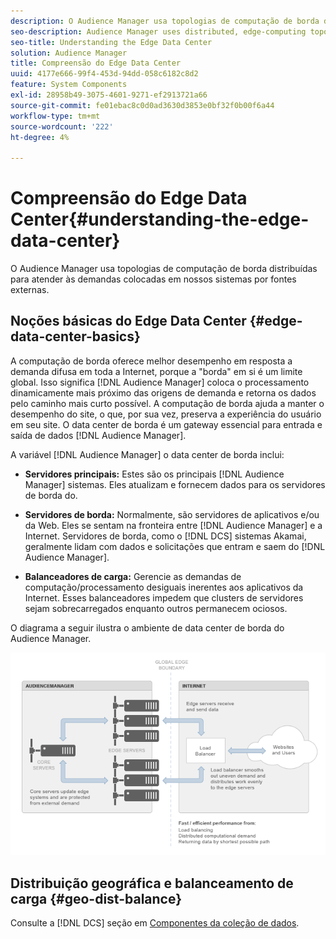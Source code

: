 ```yaml
---
description: O Audience Manager usa topologias de computação de borda distribuídas para atender às demandas colocadas em nossos sistemas por fontes externas.
seo-description: Audience Manager uses distributed, edge-computing topologies to meet the demands placed on our systems by external sources.
seo-title: Understanding the Edge Data Center
solution: Audience Manager
title: Compreensão do Edge Data Center
uuid: 4177e666-99f4-453d-94dd-058c6182c8d2
feature: System Components
exl-id: 28958b49-3075-4601-9271-ef2913721a66
source-git-commit: fe01ebac8c0d0ad3630d3853e0bf32f0b00f6a44
workflow-type: tm+mt
source-wordcount: '222'
ht-degree: 4%

---
```


# Compreensão do Edge Data Center{#understanding-the-edge-data-center}

O Audience Manager usa topologias de computação de borda distribuídas para atender às demandas colocadas em nossos sistemas por fontes externas.

## Noções básicas do Edge Data Center {#edge-data-center-basics}

<!-- 

c_compedge.xml

 -->

A computação de borda oferece melhor desempenho em resposta a demanda difusa em toda a Internet, porque a &quot;borda&quot; em si é um limite global. Isso significa [!DNL Audience Manager] coloca o processamento dinamicamente mais próximo das origens de demanda e retorna os dados pelo caminho mais curto possível. A computação de borda ajuda a manter o desempenho do site, o que, por sua vez, preserva a experiência do usuário em seu site. O data center de borda é um gateway essencial para entrada e saída de dados [!DNL Audience Manager].

A variável [!DNL Audience Manager] o data center de borda inclui:

* **Servidores principais:** Estes são os principais [!DNL Audience Manager] sistemas. Eles atualizam e fornecem dados para os servidores de borda do.

* **Servidores de borda:** Normalmente, são servidores de aplicativos e/ou da Web. Eles se sentam na fronteira entre [!DNL Audience Manager] e a Internet. Servidores de borda, como o [!DNL DCS] sistemas Akamai, geralmente lidam com dados e solicitações que entram e saem do [!DNL Audience Manager].

* **Balanceadores de carga:** Gerencie as demandas de computação/processamento desiguais inerentes aos aplicativos da Internet. Esses balanceadores impedem que clusters de servidores sejam sobrecarregados enquanto outros permanecem ociosos.

O diagrama a seguir ilustra o ambiente de data center de borda do Audience Manager.

![](assets/edge_data_center.png)

## Distribuição geográfica e balanceamento de carga {#geo-dist-balance}

Consulte a [!DNL DCS] seção em [Componentes da coleção de dados](../../reference/system-components/components-data-collection.md).
